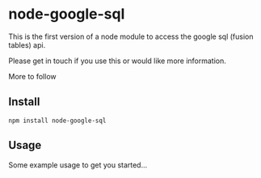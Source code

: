 # node-google-sql

This is the first version of a node module to access the google sql (fusion tables) api.

Please get in touch if you use this or would like more information.

More to follow

## Install
```
npm install node-google-sql
```

## Usage

Some example usage to get you started...

